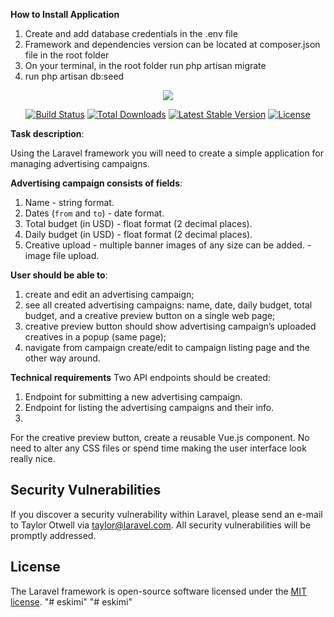 **How to Install Application**

1. Create and add database credentials in the .env file
2. Framework and dependencies version can be located at composer.json file in the root folder
3. On your terminal, in the root folder run php artisan migrate
4. run php artisan db:seed


<p align="center"><img src="https://laravel.com/assets/img/components/logo-laravel.svg"></p>

<p align="center">
<a href="https://travis-ci.org/laravel/framework"><img src="https://travis-ci.org/laravel/framework.svg" alt="Build Status"></a>
<a href="https://packagist.org/packages/laravel/framework"><img src="https://poser.pugx.org/laravel/framework/d/total.svg" alt="Total Downloads"></a>
<a href="https://packagist.org/packages/laravel/framework"><img src="https://poser.pugx.org/laravel/framework/v/stable.svg" alt="Latest Stable Version"></a>
<a href="https://packagist.org/packages/laravel/framework"><img src="https://poser.pugx.org/laravel/framework/license.svg" alt="License"></a>
</p>


**Task description**:

Using the Laravel framework you will need to create a simple application for managing advertising campaigns. 

**Advertising campaign consists of fields**:

1. Name - string format.
2. Dates (`from` and `to`) - date format.
3. Total budget (in USD) - float format (2 decimal places).
4. Daily budget (in USD) - float format (2 decimal places).
5. Creative upload - multiple banner images of any size can be added. - image file upload.

**User should be able to**:

1. create and edit an advertising campaign;
2. see all created advertising campaigns: name, date, daily budget, total budget, and a creative preview button on a single web page;
3. creative preview button should show advertising campaign’s uploaded creatives in a popup (same page);
4. navigate from campaign create/edit to campaign listing page and the other way around.

**Technical requirements**
Two API endpoints should be created:
1. Endpoint for submitting a new advertising campaign.
2. Endpoint for listing the advertising campaigns and their info.
3. 
For the creative preview button, create a reusable Vue.js component. No need to alter any CSS files or spend time making the user interface look really nice.

## Security Vulnerabilities

If you discover a security vulnerability within Laravel, please send an e-mail to Taylor Otwell via [taylor@laravel.com](mailto:taylor@laravel.com). All security vulnerabilities will be promptly addressed.

## License

The Laravel framework is open-source software licensed under the [MIT license](https://opensource.org/licenses/MIT).
"# eskimi" 
"# eskimi" 
